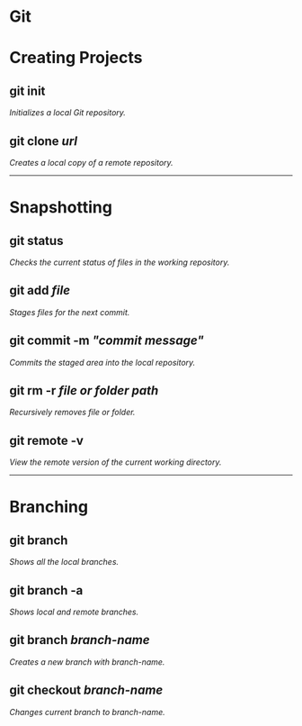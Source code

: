 # Git
# Creating Projects
## git init
_Initializes a local Git repository._
## git clone  _url_
_Creates a local copy of a remote repository._

---
# Snapshotting
## git status
_Checks the current status of files in the working repository._
## git add  _file_
_Stages files for the next commit._
## git commit -m _"commit message"_
_Commits the staged area into the local repository._
## git rm -r  _file or folder path_
_Recursively removes file or folder._
## git remote -v
_View the remote version of the current working directory._

---
# Branching
## git branch
_Shows all the local branches._
## git branch -a
_Shows local and remote branches._
## git branch  _branch-name_
_Creates a new branch with branch-name._
## git checkout  _branch-name_
_Changes current branch to branch-name._